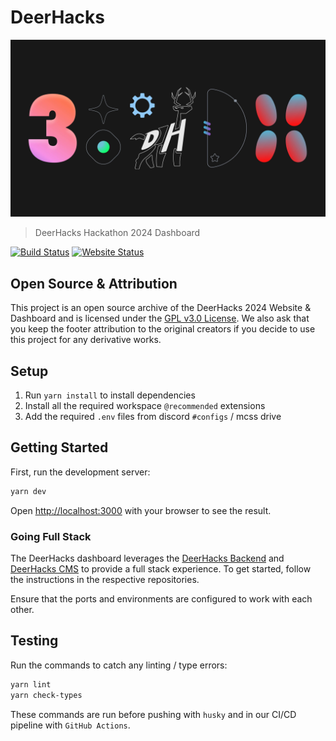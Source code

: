 # DeerHacks

[![DeerHacks Image](public/backgrounds/collage_close.jpg)](https://2024.deerhacks.ca)

> DeerHacks Hackathon 2024 Dashboard

[![Build Status](https://api.netlify.com/api/v1/badges/e85686f6-63b4-4028-94f2-c27d34c488d7/deploy-status)](https://app.netlify.com/sites/deerhacks/deploys)
[![Website Status](https://img.shields.io/website?down_color=red&down_message=offline&up_color=green&up_message=online&url=https%3A%2F%2F2024.deerhacks.ca)](https://deerhacks.ca)

## Open Source & Attribution

This project is an open source archive of the DeerHacks 2024 Website & Dashboard and is licensed under the [GPL v3.0 License](LICENSE). We also ask that you keep the footer attribution to the original creators if you decide to use this project for any derivative works.

## Setup

1. Run `yarn install` to install dependencies
2. Install all the required workspace `@recommended` extensions
3. Add the required `.env` files from discord `#configs` / mcss drive

## Getting Started

First, run the development server:

```bash
yarn dev
```

Open [http://localhost:3000](http://localhost:3000) with your browser to see the result.

### Going Full Stack

The DeerHacks dashboard leverages the [DeerHacks Backend](https://github.com/utmmcss/deerhacks-backend) and [DeerHacks CMS](https://github.com/utmmcss/deerhacks-cms) to provide a full stack experience. To get started, follow the instructions in the respective repositories.

Ensure that the ports and environments are configured to work with each other.

## Testing

Run the commands to catch any linting / type errors:

```bash
yarn lint
yarn check-types
```

These commands are run before pushing with `husky` and in our CI/CD pipeline with `GitHub Actions`.
